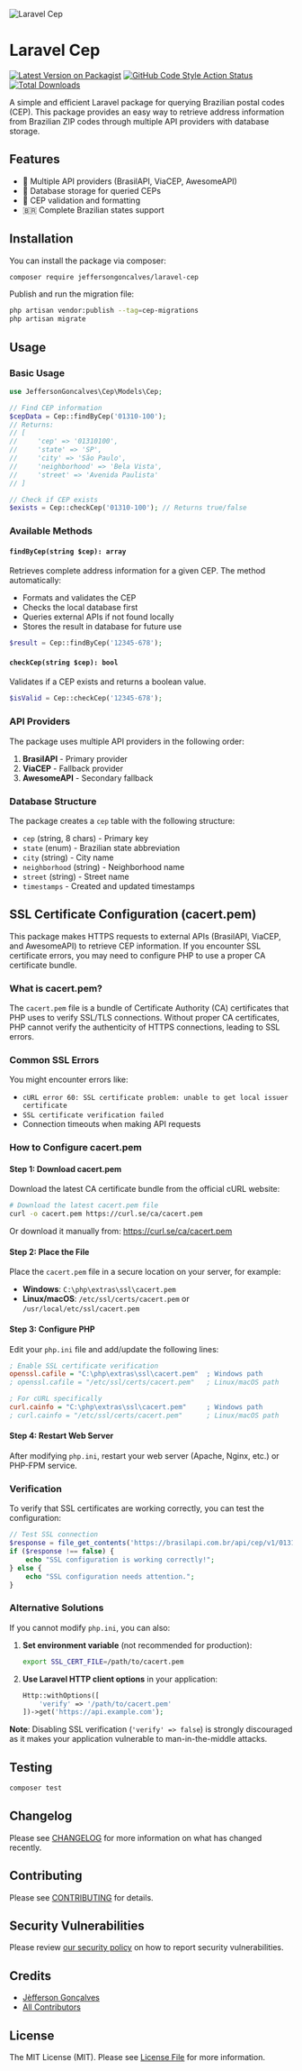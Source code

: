 <div class="filament-hidden">

![Laravel Cep](https://raw.githubusercontent.com/jeffersongoncalves/laravel-cep/master/art/jeffersongoncalves-laravel-cep.png)

</div>

# Laravel Cep

[![Latest Version on Packagist](https://img.shields.io/packagist/v/jeffersongoncalves/laravel-cep.svg?style=flat-square)](https://packagist.org/packages/jeffersongoncalves/laravel-cep)
[![GitHub Code Style Action Status](https://img.shields.io/github/actions/workflow/status/jeffersongoncalves/laravel-cep/fix-php-code-style-issues.yml?branch=master&label=code%20style&style=flat-square)](https://github.com/jeffersongoncalves/laravel-cep/actions?query=workflow%3A"Fix+PHP+code+styling"+branch%3Amaster)
[![Total Downloads](https://img.shields.io/packagist/dt/jeffersongoncalves/laravel-cep.svg?style=flat-square)](https://packagist.org/packages/jeffersongoncalves/laravel-cep)

A simple and efficient Laravel package for querying Brazilian postal codes (CEP). This package provides an easy way to retrieve address information from Brazilian ZIP codes through multiple API providers with database storage.

## Features

- 🚀 Multiple API providers (BrasilAPI, ViaCEP, AwesomeAPI)
- 💾 Database storage for queried CEPs
- 🎯 CEP validation and formatting
- 🇧🇷 Complete Brazilian states support

## Installation

You can install the package via composer:

```bash
composer require jeffersongoncalves/laravel-cep
```

Publish and run the migration file:

```bash
php artisan vendor:publish --tag=cep-migrations
php artisan migrate
```

## Usage

### Basic Usage

```php
use JeffersonGoncalves\Cep\Models\Cep;

// Find CEP information
$cepData = Cep::findByCep('01310-100');
// Returns:
// [
//     'cep' => '01310100',
//     'state' => 'SP',
//     'city' => 'São Paulo',
//     'neighborhood' => 'Bela Vista',
//     'street' => 'Avenida Paulista'
// ]

// Check if CEP exists
$exists = Cep::checkCep('01310-100'); // Returns true/false
```

### Available Methods

#### `findByCep(string $cep): array`

Retrieves complete address information for a given CEP. The method automatically:
- Formats and validates the CEP
- Checks the local database first
- Queries external APIs if not found locally
- Stores the result in database for future use

```php
$result = Cep::findByCep('12345-678');
```

#### `checkCep(string $cep): bool`

Validates if a CEP exists and returns a boolean value.

```php
$isValid = Cep::checkCep('12345-678');
```

### API Providers

The package uses multiple API providers in the following order:
1. **BrasilAPI** - Primary provider
2. **ViaCEP** - Fallback provider
3. **AwesomeAPI** - Secondary fallback

### Database Structure

The package creates a `cep` table with the following structure:
- `cep` (string, 8 chars) - Primary key
- `state` (enum) - Brazilian state abbreviation
- `city` (string) - City name
- `neighborhood` (string) - Neighborhood name
- `street` (string) - Street name
- `timestamps` - Created and updated timestamps

## SSL Certificate Configuration (cacert.pem)

This package makes HTTPS requests to external APIs (BrasilAPI, ViaCEP, and AwesomeAPI) to retrieve CEP information. If you encounter SSL certificate errors, you may need to configure PHP to use a proper CA certificate bundle.

### What is cacert.pem?

The `cacert.pem` file is a bundle of Certificate Authority (CA) certificates that PHP uses to verify SSL/TLS connections. Without proper CA certificates, PHP cannot verify the authenticity of HTTPS connections, leading to SSL errors.

### Common SSL Errors

You might encounter errors like:
- `cURL error 60: SSL certificate problem: unable to get local issuer certificate`
- `SSL certificate verification failed`
- Connection timeouts when making API requests

### How to Configure cacert.pem

#### Step 1: Download cacert.pem

Download the latest CA certificate bundle from the official cURL website:

```bash
# Download the latest cacert.pem file
curl -o cacert.pem https://curl.se/ca/cacert.pem
```

Or download it manually from: https://curl.se/ca/cacert.pem

#### Step 2: Place the File

Place the `cacert.pem` file in a secure location on your server, for example:
- **Windows**: `C:\php\extras\ssl\cacert.pem`
- **Linux/macOS**: `/etc/ssl/certs/cacert.pem` or `/usr/local/etc/ssl/cacert.pem`

#### Step 3: Configure PHP

Edit your `php.ini` file and add/update the following lines:

```ini
; Enable SSL certificate verification
openssl.cafile = "C:\php\extras\ssl\cacert.pem"  ; Windows path
; openssl.cafile = "/etc/ssl/certs/cacert.pem"   ; Linux/macOS path

; For cURL specifically
curl.cainfo = "C:\php\extras\ssl\cacert.pem"     ; Windows path
; curl.cainfo = "/etc/ssl/certs/cacert.pem"      ; Linux/macOS path
```

#### Step 4: Restart Web Server

After modifying `php.ini`, restart your web server (Apache, Nginx, etc.) or PHP-FPM service.

### Verification

To verify that SSL certificates are working correctly, you can test the configuration:

```php
// Test SSL connection
$response = file_get_contents('https://brasilapi.com.br/api/cep/v1/01310100');
if ($response !== false) {
    echo "SSL configuration is working correctly!";
} else {
    echo "SSL configuration needs attention.";
}
```

### Alternative Solutions

If you cannot modify `php.ini`, you can also:

1. **Set environment variable** (not recommended for production):
   ```bash
   export SSL_CERT_FILE=/path/to/cacert.pem
   ```

2. **Use Laravel HTTP client options** in your application:
   ```php
   Http::withOptions([
       'verify' => '/path/to/cacert.pem'
   ])->get('https://api.example.com');
   ```

**Note**: Disabling SSL verification (`'verify' => false`) is strongly discouraged as it makes your application vulnerable to man-in-the-middle attacks.

## Testing

```bash
composer test
```

## Changelog

Please see [CHANGELOG](CHANGELOG.md) for more information on what has changed recently.

## Contributing

Please see [CONTRIBUTING](.github/CONTRIBUTING.md) for details.

## Security Vulnerabilities

Please review [our security policy](../../security/policy) on how to report security vulnerabilities.

## Credits

- [Jèfferson Gonçalves](https://github.com/jeffersongoncalves)
- [All Contributors](../../contributors)

## License

The MIT License (MIT). Please see [License File](LICENSE.md) for more information.
